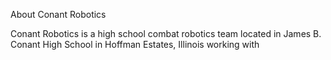 About Conant Robotics

Conant Robotics is a high school combat robotics team located in James B. Conant High School in Hoffman Estates, Illinois working with
